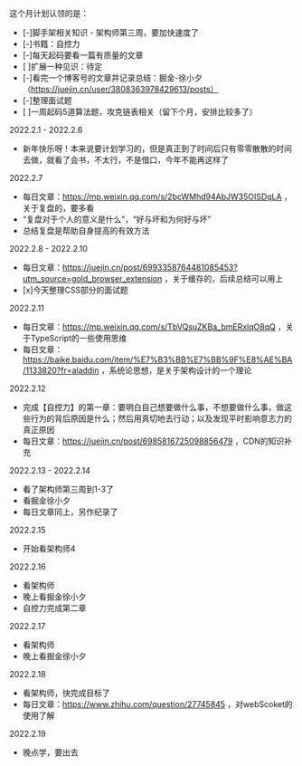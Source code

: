 这个月计划认领的是：

- [-]脚手架相关知识 - 架构师第三周，要加快速度了
- [-]书籍：自控力
- [-]每天起码要看一篇有质量的文章
- [ ]扩展一种见识：待定
- [-]看完一个博客号的文章并记录总结：掘金-徐小夕（https://juejin.cn/user/3808363978429613/posts）
- [-]整理面试题
- [ ]一周起码5道算法题，攻克链表相关（留下个月，安排比较多了）

2022.2.1 - 2022.2.6
- 新年快乐呀！本来说要计划学习的，但是真正到了时间后只有零零散散的时间去做，就看了会书，不太行，不是借口，今年不能再这样了

2022.2.7
- 每日文章：https://mp.weixin.qq.com/s/2bcWMhd94AbJW35OISDqLA ，关于复盘的，要多看
- “复盘对于个人的意义是什么”，“好与坏和为何好与坏”
- 总结复盘是帮助自身提高的有效方法

2022.2.8 - 2022.2.10
- 每日文章：https://juejin.cn/post/6993358764481085453?utm_source=gold_browser_extension ，关于缓存的，后续总结可以用上
- [x]今天整理CSS部分的面试题

2022.2.11
- 每日文章：https://mp.weixin.qq.com/s/TbVQsuZKBa_bmERxlqO8qQ ，关于TypeScript的一些使用思维
- 每日文章：https://baike.baidu.com/item/%E7%B3%BB%E7%BB%9F%E8%AE%BA/1133820?fr=aladdin ，系统论思想，是关于架构设计的一个理论

2022.2.12
- 完成【自控力】的第一章：要明白自己想要做什么事，不想要做什么事，做这些行为的背后原因是什么；然后用真切地去行动；以及发现平时影响意志力的真正原因
- 每日文章：https://juejin.cn/post/6985816725098856479 ，CDN的知识补充

2022.2.13 - 2022.2.14
- 看了架构师第三周到1-3了
- 看掘金徐小夕
- 每日文章同上，另作纪录了

2022.2.15
- 开始看架构师4

2022.2.16
- 看架构师
- 晚上看掘金徐小夕
- 自控力完成第二章

2022.2.17
- 看架构师
- 晚上看掘金徐小夕

2022.2.18
- 看架构师，快完成目标了
- 每日文章：https://www.zhihu.com/question/27745845 ，对webScoket的使用了解

2022.2.19
- 晚点学，要出去

